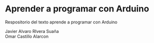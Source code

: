 # Aprender a programar con Arduino

Respositorio del texto aprende a programar con Arduino

Javier Alvaro RIvera Suaña<br>
Omar Castillo Alarcon
